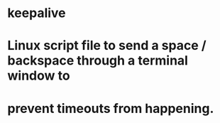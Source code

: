 # keepalive

# Linux script file to send a space / backspace through a terminal window to
# prevent timeouts from happening.
